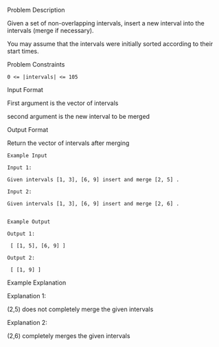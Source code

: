Problem Description

Given a set of non-overlapping intervals, insert a new interval into the intervals (merge if necessary).

You may assume that the intervals were initially sorted according to their start times.



Problem Constraints

    0 <= |intervals| <= 105



Input Format

First argument is the vector of intervals

second argument is the new interval to be merged



Output Format

Return the vector of intervals after merging



    Example Input
    
    Input 1:
    
    Given intervals [1, 3], [6, 9] insert and merge [2, 5] .
    
    Input 2:
    
    Given intervals [1, 3], [6, 9] insert and merge [2, 6] .
    
    
    Example Output
    
    Output 1:
    
     [ [1, 5], [6, 9] ]
    
    Output 2:
    
     [ [1, 9] ]


Example Explanation

Explanation 1:

(2,5) does not completely merge the given intervals

Explanation 2:

(2,6) completely merges the given intervals
